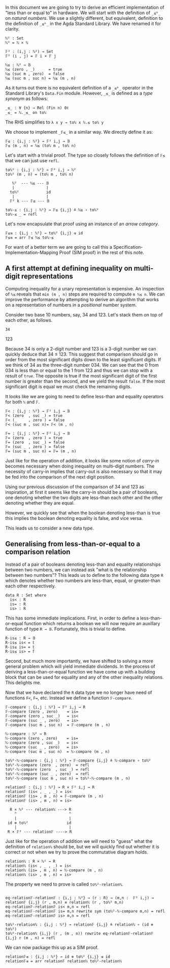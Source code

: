 <!-- -*-agda2-*- -->

<!--
```
module Inequality where

open import Level using (0ℓ)
open import Relation.Binary.Core using (Rel)
open import Data.Bool renaming (Bool to 𝔹) hiding (_≤_)
open import Data.Nat hiding (_≤_ ; _≤ᵇ_)
import Data.Nat as ℕ
open import Data.Product using (_,_)

open import Function.Base using (_on_)
open import Data.Fin renaming (Fin to 𝔽) hiding (_≤_; _+_)
import Data.Nat.Properties

open import Relation.Binary.PropositionalEquality

open import Categorical.Homomorphism hiding (true; false; refl; sym)
open import Functions
open import Categorical.Arrow Function renaming (mk to arr; _⇨_ to _⇛_) ; open _⇛_

```
-->

In this document we are going to try to derive an efficient implementation of
"less than or equal to" in hardware. We will start with the definition of `_≤ᵇ_`
on _natural numbers_. We use a slightly different, but equivalent, definition
to the definition of `_≤ᵇ_` in the Agda Standard Library. We have renamed it for
clarity.

```
ℕ² : Set
ℕ² = ℕ × ℕ

𝔽² : (i,j : ℕ²) → Set
𝔽² (i , j) = 𝔽 i × 𝔽 j
```

```
ℕ≤ : ℕ² → 𝔹
ℕ≤ (zero , _)      = true
ℕ≤ (suc m , zero)  = false
ℕ≤ (suc m , suc n) = ℕ≤ (m , n)
```

As it turns out there is no equivalent definition of a `_≤ᵇ_` operator in the
Standard Library's `Data.Fin` module. However, `_≤_` is defined as a
_type synonym_ as follows:


    _≤_ : ∀ {n} → Rel (Fin n) 0ℓ
    _≤_ = ℕ._≤_ on toℕ


The RHS simplifies to `λ x y → toℕ x ℕ.≤ toℕ y`

We choose to implement `_𝔽≤_` in a similar way. We directly define it as:


```
𝔽≤ : {i,j : ℕ²} → 𝔽² i,j → 𝔹
𝔽≤ (m , n) = ℕ≤ (toℕ m , toℕ n)
```

Let's start with a trivial proof. The type so closely follows the definition of `𝔽≤`
that we can just use `refl`.

```
toℕ² : {i,j : ℕ²} → 𝔽² i,j → ℕ²
toℕ² (m , n) = (toℕ m , toℕ n)
```

       ℕ²  --- ℕ≤ --- 𝔹
       |              |
      toℕ²            id
       |              |
      𝔽² k --- 𝔽≤ --- 𝔹

```
toℕ-≤ : {i,j : ℕ²} → 𝔽≤ {i,j} ≗ ℕ≤ ∘ toℕ²
toℕ-≤ _ = refl
```

Let's now encapsulate that proof using an instance of an _arrow category_.

```
𝔽≤⇉ : {i,j : ℕ²} → toℕ² {i,j} ⇉ id
𝔽≤⇉ = arr 𝔽≤ ℕ≤ toℕ-≤
```

For want of a better term we are going to call this a
Specification-Implementation-Mapping Proof (SIM proof) in the rest of
this note.

## A first attempt at defining inequality on multi-digit representations

Computing inequality for a unary representation is expensive. An
inspection of `ℕ≤` reveals that `min (m , n)` steps are required to
compute `m ℕ≤ n`. We can improve the performance by attempting to
derive an algorithm that works on a representation of numbers in a
_positional_ number system.

Consider two base 10 numbers, say, 34 and 123. Let's stack them on
top of each other, as follows.

    34
   123

Because 34 is only a 2-digit number and 123 is a 3-digit number
we can quickly deduce that 34 ≤ 123. This suggest that comparison
should go in order from the most significant digits down to the least
significant digits. If we think of 34 as the three-digit number 034.
We can see that the 0 from 034 is less than or equal to the 1 from 123
and thus we can stop with a result of `true`. The opposite is true if
the most significant digit of the first number is greater than the
second, and we yield the result `false`. If the most significant
digit is equal we must check the remaining digits.

It looks like we are going to need to define less-than and equality
operators for both `ℕ` and `𝔽`.

```
𝔽< : {i,j : ℕ²} → 𝔽² i,j → 𝔹
𝔽< (zero  , suc _) = true
𝔽< (_     , zero ) = false
𝔽< (suc m , suc n)= 𝔽< (m , n)

𝔽= : {i,j : ℕ²} → 𝔽² i,j → 𝔹
𝔽= (zero  , zero ) = true
𝔽= (zero  , suc _) = false
𝔽= (suc _ , zero ) = false
𝔽= (suc m , suc n) = 𝔽= (m , n)
```

Just like for the operation of addition, it looks like some notion of
_carry-in_ becomes necessary when doing inequality on multi-digit
numbers. The necessity of carry-in implies that carry-out is also
necessary so that it may be fed into the comparison of the next digit
position.

Using our previous discussion of the comparison of 34 and 123 as
inspiration, at first it seems like the carry-in should be a pair of
booleans, one denoting whether the two digits are less-than each
other and the other denoting whether they are equal.

However, we quickly see that when the boolean denoting less-than is
true this implies the boolean denoting equality is false, and vice
versa.

This leads us to consider a new data type.

## Generalising from less-than-or-equal to a comparison relation

Instead of a pair of booleans denoting less-than and equality
relationships between two numbers, we can instead ask "what is the
relationship between two numbers"? This leads us to define to the
following data type `R` which denotes whether two numbers are
less-than, equal, or greater-than each other respectively.


```
data R : Set where
  is< : R
  is= : R
  is> : R
```

This has some immediate implications. First, in order to define a
less-than-or-equal function which returns a boolean we will now
require an auxillary function of type `R → 𝔹`. Fortunately, this
is trivial to define.

```
R-is≤ : R → 𝔹
R-is≤ is< = 𝕥
R-is≤ is= = 𝕥
R-is≤ is> = 𝕗
```

Second, but much more importantly, we have shifted to solving a more
general problem which will yield immediate dividends. In the process
of deriving a less-than-or-equal function we have come up with a
building block that can be used for equality and any of the other
inequality relations. This delights me.

Now that we have declared the `R` data type we no longer have need of
functions `F<`, `F=`, etc. Instead we define a function `𝔽-compare`.

```
𝔽-compare : {i,j : ℕ²} → 𝔽² i,j → R
𝔽-compare (zero , zero)    = is=
𝔽-compare (zero , suc _)   = is<
𝔽-compare (suc _ , zero)   = is>
𝔽-compare (suc m , suc n)  = 𝔽-compare (m , n)
```


```
ℕ-compare : ℕ² → R
ℕ-compare (zero , zero)    = is=
ℕ-compare (zero , suc _)   = is<
ℕ-compare (suc _ , zero)   = is>
ℕ-compare (suc m , suc n)  = ℕ-compare (m , n)

toℕ²-ℕ-compare : {i,j : ℕ²} → 𝔽-compare {i,j} ≗ ℕ-compare ∘ toℕ²
toℕ²-ℕ-compare (zero  , zero)  = refl
toℕ²-ℕ-compare (zero  , suc _) = refl
toℕ²-ℕ-compare (suc _ , zero)  = refl
toℕ²-ℕ-compare (suc m , suc n) = toℕ²-ℕ-compare (m , n)
```

```
relation𝔽 : {i,j : ℕ²} → R × 𝔽² i,j → R
relation𝔽 (is< , _ , _) = is<
relation𝔽 (is= , m , n) = 𝔽-compare (m , n)
relation𝔽 (is> , m , n) = is>
```


      R × ℕ² --- relationℕ ---> R
        ^                       ^
        |                       |
     id ⊗ toℕ²                 id
        |                       |
     R × 𝔽² --- relation𝔽 ----> R

Just like for the operation of addition we will need to "guess" what
the definition of `relationℕ` should be, but we will quickly find out
whether it is correct or not when we try to prove the commutative
diagram holds.


```
relationℕ : R × ℕ² → R
relationℕ (is< , _ , _) = is<
relationℕ (is= , m , n) = ℕ-compare (m , n)
relationℕ (is> , m , n) = is>
```

The property we need to prove is called `toℕ²-relationℕ`.


```

eq-relation𝔽-relation𝔽 : {i,j : ℕ²} → (r : R) → (m,n :  𝔽² i,j) → relation𝔽 {i,j} (r , m,n) ≡ relationℕ (r , toℕ² m,n)
eq-relation𝔽-relation𝔽 is< m,n = refl
eq-relation𝔽-relation𝔽 is= m,n rewrite sym (toℕ²-ℕ-compare m,n) = refl
eq-relation𝔽-relation𝔽 is> m,n = refl

toℕ²-relationℕ : {i,j : ℕ²} → relation𝔽 {i,j} ≗ relationℕ ∘ (id ⊗ toℕ²)
toℕ²-relationℕ {i,j} (r , (m , n)) rewrite eq-relation𝔽-relation𝔽 {i,j} r (m , n) = refl
```

We can now package this up as a SIM proof.

```
relation𝔽⇉ : {i,j : ℕ²} → id ⊗ toℕ² {i,j} ⇉ id
relation𝔽⇉ = arr relation𝔽 relationℕ toℕ²-relationℕ
```
